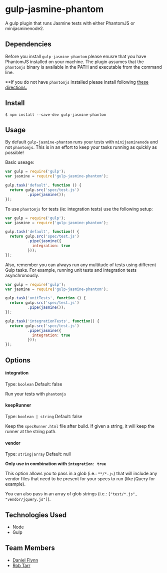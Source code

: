 gulp-jasmine-phantom
=============

A gulp plugin that runs Jasmine tests with either PhantomJS or minijasminenode2.

Dependencies
------------

Before you install `gulp-jasmine-phantom` please enusre that you have PhantomJS
installed on your machine. The plugin assumes that the `phantomjs` binary is
available in the PATH and executable from the command line.

**If you do not have `phantomjs` installed please install following
[these directions.](http://phantomjs.org/download.html)

Install
-----

```
$ npm install --save-dev gulp-jasmine-phantom
```

Usage
-----
By default `gulp-jasmine-phantom` runs your tests with `minijasminenode` and
not `phantomjs`.
This is in an effort to keep your tasks running as quickly as possible!

Basic useage:
```javascript
var gulp = require('gulp');
var jasmine = require('gulp-jasmine-phantom');

gulp.task('default', function () {
  return gulp.src('spec/test.js')
          .pipe(jasmine());
});
```
To use `phantomjs` for tests (ie: integration tests) use the following setup:

```javascript
var gulp = require('gulp');
var jasmine = require('gulp-jasmine-phantom');

gulp.task('default', function() {
  return gulp.src('spec/test.js')
          .pipe(jasmine({
            integration: true
          }));
});
```

Also, remember you can always run any multitude of tests using different Gulp
tasks. For example, running unit tests and integration tests asynchronously.

```javascript
var gulp = require('gulp');
var jasmine = require('gulp-jasmine-phantom');

gulp.task('unitTests', function () {
  return gulp.src('spec/test.js')
          .pipe(jasmine());
});

gulp.task('integrationTests', function() {
  return gulp.src('spec/test.js')
          .pipe(jasmine({
            integration: true
          }));
});
```

Options
-------

#### integration
Type: `boolean`
Default: false

Run your tests with `phantomjs`

#### keepRunner
Type: `boolean | string`
Default: false

Keep the `specRunner.html` file after build. If given a string, it will keep
the runner at the string path.

#### vendor
Type: `string|array`
Default: null

**Only use in combination with `integration: true`**

This option allows you to pass in a glob (i.e.: `**/*.js`) that will include
any vendor files that need to be present for your specs to run (like jQuery for
example).

You can also pass in an array of glob strings (i.e.: `["test/*.js", "vendor/jquery.js"]`).

Technologies Used
-----------------

* Node
* Gulp

Team Members
------------

* [Daniel Flynn](https://github.com/dflynn15)
* [Rob Tarr](https://github.com/robtarr)
